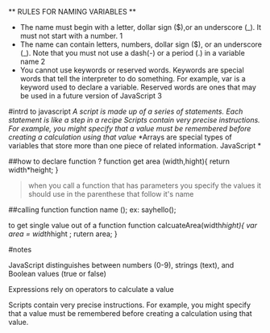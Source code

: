 
** RULES FOR NAMING VARIABLES **
* The name must begin with a letter, dollar sign ($),or an underscore (_). It must not start with a number.  1
* The name can contain letters, numbers, dollar sign ($), or an underscore (_). Note that you must not use a dash(-) or a period (.) in a variable name 2
* You cannot use keywords or reserved words. Keywords are special words that tell the interpreter to do something. For example, var is a keyword used to declare a variable. Reserved words are ones that may be used in a future version of JavaScript 3



#intrd to javascript 
*A script is made up of a series of statements. Each statement is like a step in a recipe*
*Scripts contain very precise instructions. For example, you might specify that a value must be remembered before creating a calculation using that value*
*Arrays are special types of variables that store more than one piece of related information. 
JavaScript *


##how to declare function ?
function get area (width,hight){
return width*height; 
}

>when you call a function that has parameters you specify the 
values it should use in the parenthese that follow it's name 

##calling function
function name (); 
ex: sayhello();

to get single value out of a function
function calcuateArea(width*hight){
var area = width*hight ;
rutern area;
}


#notes
> 
JavaScript distinguishes between numbers (0-9), 
strings (text), and Boolean values (true or false)

>
Expressions rely on operators to calculate a value

>
Scripts contain very precise instructions. For example, you might specify that a value must be remembered before creating a calculation using that value. 







